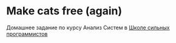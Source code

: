 # Make cats free (again)

Домашнее задание по курсу Анализ Систем в [Школе сильных программистов](https://tough-dev.school/)